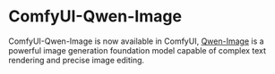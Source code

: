 # ComfyUI-Qwen-Image

ComfyUI-Qwen-Image is now available in ComfyUI, [Qwen-Image](https://github.com/QwenLM/Qwen-Image) is a powerful image generation foundation model capable of complex text rendering and precise image editing.

